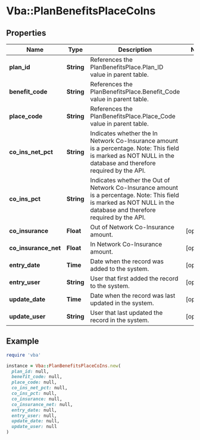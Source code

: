 # Vba::PlanBenefitsPlaceCoIns

## Properties

| Name | Type | Description | Notes |
| ---- | ---- | ----------- | ----- |
| **plan_id** | **String** | References the PlanBenefitsPlace.Plan_ID value in parent table. |  |
| **benefit_code** | **String** | References the PlanBenefitsPlace.Benefit_Code value in parent table. |  |
| **place_code** | **String** | References the PlanBenefitsPlace.Place_Code value in parent table. |  |
| **co_ins_net_pct** | **String** | Indicates whether the In Network Co-Insurance amount is a percentage. Note: This field is marked as NOT NULL in the database and therefore required by the API. |  |
| **co_ins_pct** | **String** | Indicates whether the Out of Network Co-Insurance amount is a percentage. Note: This field is marked as NOT NULL in the database and therefore required by the API. |  |
| **co_insurance** | **Float** | Out of Network Co-Insurance amount. | [optional] |
| **co_insurance_net** | **Float** | In Network Co-Insurance amount. | [optional] |
| **entry_date** | **Time** | Date when the record was added to the system. | [optional] |
| **entry_user** | **String** | User that first added the record to the system. | [optional] |
| **update_date** | **Time** | Date when the record was last updated in the system. | [optional] |
| **update_user** | **String** | User that last updated the record in the system. | [optional] |

## Example

```ruby
require 'vba'

instance = Vba::PlanBenefitsPlaceCoIns.new(
  plan_id: null,
  benefit_code: null,
  place_code: null,
  co_ins_net_pct: null,
  co_ins_pct: null,
  co_insurance: null,
  co_insurance_net: null,
  entry_date: null,
  entry_user: null,
  update_date: null,
  update_user: null
)
```

